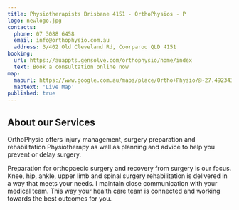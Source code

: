 ```yaml
---
title: Physiotherapists Brisbane 4151 - OrthoPhysios - P
logo: newlogo.jpg
contacts:
  phone: 07 3088 6458
  email: info@orthophysio.com.au
  address: 3/402 Old Cleveland Rd, Coorparoo QLD 4151
booking:
  url: https://auappts.gensolve.com/orthophysio/home/index
  text: Book a consultation online now
map: 
  mapurl: https://www.google.com.au/maps/place/Ortho+Physio/@-27.4923438,153.0633322,17z/data=!4m5!3m4!1s0x6b915bb5a34b94f3:0xa1c099e0faef886b!8m2!3d-27.4921476!4d153.0630597
  maptext: 'Live Map'
published: true
---
```


## About our Services

OrthoPhysio offers injury management, surgery preparation and rehabilitation Physiotherapy as well as planning and advice to help you prevent or delay surgery.

Preparation for orthopaedic surgery and recovery from surgery is our focus. Knee, hip, ankle, upper limb and spinal surgery rehabilitation is delivered in a way that meets your needs. I maintain close communication with your medical team. This way your health care team is connected and working towards the best outcomes for you.
